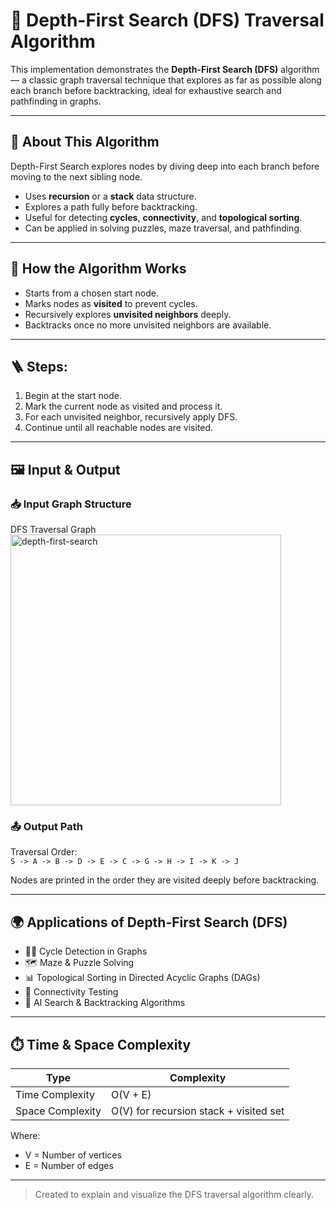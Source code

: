 # 🌲 Depth-First Search (DFS) Traversal Algorithm

This implementation demonstrates the **Depth-First Search (DFS)** algorithm — a classic graph traversal technique that explores as far as possible along each branch before backtracking, ideal for exhaustive search and pathfinding in graphs.

---

## 🚀 About This Algorithm

Depth-First Search explores nodes by diving deep into each branch before moving to the next sibling node.

- Uses **recursion** or a **stack** data structure.
- Explores a path fully before backtracking.
- Useful for detecting **cycles**, **connectivity**, and **topological sorting**.
- Can be applied in solving puzzles, maze traversal, and pathfinding.

---

## 🧠 How the Algorithm Works

- Starts from a chosen start node.
- Marks nodes as **visited** to prevent cycles.
- Recursively explores **unvisited neighbors** deeply.
- Backtracks once no more unvisited neighbors are available.

---

## 🪜 Steps:

1. Begin at the start node.  
2. Mark the current node as visited and process it.  
3. For each unvisited neighbor, recursively apply DFS.  
4. Continue until all reachable nodes are visited.

---

## 🖼️ Input & Output

### 📥 Input Graph Structure

DFS Traversal Graph  
<img width="433" height="433" alt="depth-first-search" src="https://github.com/user-attachments/assets/ff79312e-ded4-48ee-bd4d-576a3ef4f4b9" />


### 📤 Output Path

Traversal Order:  
`S -> A -> B -> D -> E -> C -> G -> H -> I -> K -> J`  

Nodes are printed in the order they are visited deeply before backtracking.

---

## 🌍 Applications of Depth-First Search (DFS)

- 🕵️‍♂️ Cycle Detection in Graphs  
- 🗺️ Maze & Puzzle Solving  
- 📊 Topological Sorting in Directed Acyclic Graphs (DAGs)  
- 🔎 Connectivity Testing  
- 🤖 AI Search & Backtracking Algorithms  

---

## ⏱️ Time & Space Complexity

| Type             | Complexity                       |
|------------------|---------------------------------|
| Time Complexity  | O(V + E)                       |
| Space Complexity | O(V) for recursion stack + visited set |

Where:  
- V = Number of vertices  
- E = Number of edges

---

> Created to explain and visualize the DFS traversal algorithm clearly.
